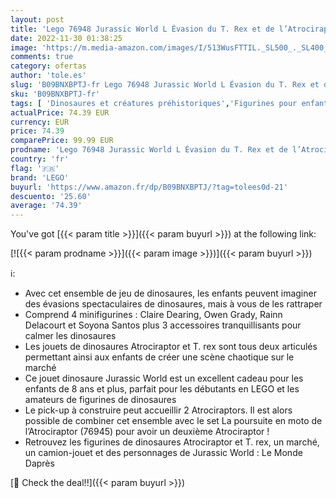 ```yaml
---
layout: post
title: 'Lego 76948 Jurassic World L Évasion du T. Rex et de l’Atrociraptor  Dinosaures Jouet  avec Camion et Minifigurines  Dino pour Enfants de 8 Ans et Plus'
date: 2022-11-30 01:38:25
image: 'https://m.media-amazon.com/images/I/513WusFTTIL._SL500_._SL400_.jpg'
comments: true
category: ofertas
author: 'tole.es'
slug: 'B09BNXBPTJ-fr Lego 76948 Jurassic World L Évasion du T. Rex et de...'
sku: 'B09BNXBPTJ-fr'
tags: [ 'Dinosaures et créatures préhistoriques','Figurines pour enfants','Jeux de construction','Jeux et Jouets','Jeux et jouets','Luminaires et Éclairage','Luminaires et éclairage','Luminaires intérieur','Sets de jeux de construction','lego','🇫🇷', ]
actualPrice: 74.39 EUR
currency: EUR
price: 74.39
comparePrice: 99.99 EUR
prodname: 'Lego 76948 Jurassic World L Évasion du T. Rex et de l’Atrociraptor  Dinosaures Jouet  avec Camion et Minifigurines  Dino pour Enfants de 8 Ans et Plus'
country: 'fr'
flag: '🇫🇷'
brand: 'LEGO'
buyurl: 'https://www.amazon.fr/dp/B09BNXBPTJ/?tag=tolees0d-21'
descuento: '25.60'
average: '74.39'
---
```


You've got [{{< param title >}}]({{< param buyurl >}}) at the following link:

[![{{< param prodname >}}]({{< param image >}})]({{< param buyurl >}})

ℹ️:

- Avec cet ensemble de jeu de dinosaures, les enfants peuvent imaginer des évasions spectaculaires de dinosaures, mais à vous de les rattraper
- Comprend 4 minifigurines : Claire Dearing, Owen Grady, Rainn Delacourt et Soyona Santos plus 3 accessoires tranquillisants pour calmer les dinosaures
- Les jouets de dinosaures Atrociraptor et T. rex sont tous deux articulés permettant ainsi aux enfants de créer une scène chaotique sur le marché
- Ce jouet dinosaure Jurassic World est un excellent cadeau pour les enfants de 8 ans et plus, parfait pour les débutants en LEGO et les amateurs de figurines de dinosaures
- Le pick-up à construire peut accueillir 2 Atrociraptors. Il est alors possible de combiner cet ensemble avec le set La poursuite en moto de l’Atrociraptor (76945) pour avoir un deuxième Atrociraptor !
- Retrouvez les figurines de dinosaures Atrociraptor et T. rex, un marché, un camion-jouet et des personnages de Jurassic World : Le Monde Daprès

[🛒 Check the deal!!]({{< param buyurl >}})

